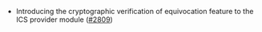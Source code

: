 - Introducing the cryptographic verification of equivocation feature to the ICS provider module ([\#2809](https://github.com/cosmos/gaia/pull/2809))